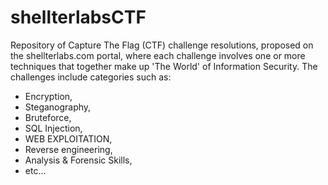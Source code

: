 # shellterlabsCTF
  Repository of Capture The Flag (CTF) challenge resolutions, proposed on the shellterlabs.com portal, where each challenge involves one or more techniques that together make up 'The World' of Information Security.
The challenges include categories such as:
- Encryption,
- Steganography,
- Bruteforce,
- SQL Injection,
- WEB EXPLOITATION,
- Reverse engineering,
- Analysis & Forensic Skills,
- etc...
  





